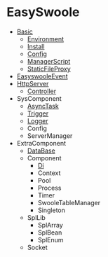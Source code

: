 # EasySwoole
- [Basic](README.md)
    - [Environment](Introduction/environment.md)
    - [Install](Introduction/install.md)
    - [Config](Introduction/config.md)
    - [ManagerScript](Introduction/managerScript.md)
    - [StaticFileProxy](Introduction/staticFileProxy.md)
- [EasyswooleEvent](Event/easyswooleEvent.md)
- [HttpServer](Http/httpServer.md)
    - [Controller](Http/controller.md)
- SysComponent
    - [AsyncTask](SysComponent/task.md)    
    - [Trigger](SysComponent/trigger.md)
    - [Logger](SysComponent/logger.md)
    - Config
    - ServerManager
- ExtraComponent
   - [DataBase](ExtraComponent/mysqli.md)
   - Component
     - [Di](ExtraComponent/Component/di.md)
     - Context
     - Pool
     - Process 
     - Timer
     - SwooleTableManager
     - Singleton
   - SplLib
     - SplArray
     - SplBean
     - SplEnum
   - Socket